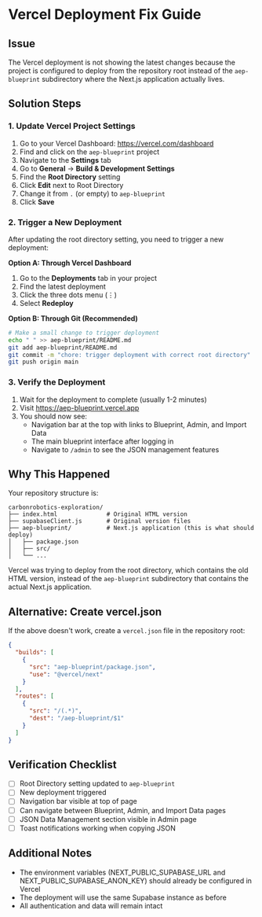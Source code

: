# Vercel Deployment Fix Guide

## Issue
The Vercel deployment is not showing the latest changes because the project is configured to deploy from the repository root instead of the `aep-blueprint` subdirectory where the Next.js application actually lives.

## Solution Steps

### 1. Update Vercel Project Settings

1. Go to your Vercel Dashboard: https://vercel.com/dashboard
2. Find and click on the `aep-blueprint` project
3. Navigate to the **Settings** tab
4. Go to **General** → **Build & Development Settings**
5. Find the **Root Directory** setting
6. Click **Edit** next to Root Directory
7. Change it from `.` (or empty) to `aep-blueprint`
8. Click **Save**

### 2. Trigger a New Deployment

After updating the root directory setting, you need to trigger a new deployment:

**Option A: Through Vercel Dashboard**
1. Go to the **Deployments** tab in your project
2. Find the latest deployment
3. Click the three dots menu (⋮)
4. Select **Redeploy**

**Option B: Through Git (Recommended)**
```bash
# Make a small change to trigger deployment
echo " " >> aep-blueprint/README.md
git add aep-blueprint/README.md
git commit -m "chore: trigger deployment with correct root directory"
git push origin main
```

### 3. Verify the Deployment

1. Wait for the deployment to complete (usually 1-2 minutes)
2. Visit https://aep-blueprint.vercel.app
3. You should now see:
   - Navigation bar at the top with links to Blueprint, Admin, and Import Data
   - The main blueprint interface after logging in
   - Navigate to `/admin` to see the JSON management features

## Why This Happened

Your repository structure is:
```
carbonrobotics-exploration/
├── index.html              # Original HTML version
├── supabaseClient.js       # Original version files
├── aep-blueprint/          # Next.js application (this is what should deploy)
│   ├── package.json
│   ├── src/
│   └── ...
```

Vercel was trying to deploy from the root directory, which contains the old HTML version, instead of the `aep-blueprint` subdirectory that contains the actual Next.js application.

## Alternative: Create vercel.json

If the above doesn't work, create a `vercel.json` file in the repository root:

```json
{
  "builds": [
    {
      "src": "aep-blueprint/package.json",
      "use": "@vercel/next"
    }
  ],
  "routes": [
    {
      "src": "/(.*)",
      "dest": "/aep-blueprint/$1"
    }
  ]
}
```

## Verification Checklist

- [ ] Root Directory setting updated to `aep-blueprint`
- [ ] New deployment triggered
- [ ] Navigation bar visible at top of page
- [ ] Can navigate between Blueprint, Admin, and Import Data pages
- [ ] JSON Data Management section visible in Admin page
- [ ] Toast notifications working when copying JSON

## Additional Notes

- The environment variables (NEXT_PUBLIC_SUPABASE_URL and NEXT_PUBLIC_SUPABASE_ANON_KEY) should already be configured in Vercel
- The deployment will use the same Supabase instance as before
- All authentication and data will remain intact